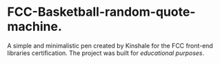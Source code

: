 # FCC-Basketball-random-quote-machine.

A simple and minimalistic pen created by Kinshale for the FCC front-end libraries certification. The project was built for *educational purposes*.
